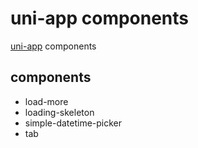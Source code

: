 # uni-app components

[uni-app](https://uniapp.dcloud.io/) components

## components

+ load-more
+ loading-skeleton
+ simple-datetime-picker
+ tab 